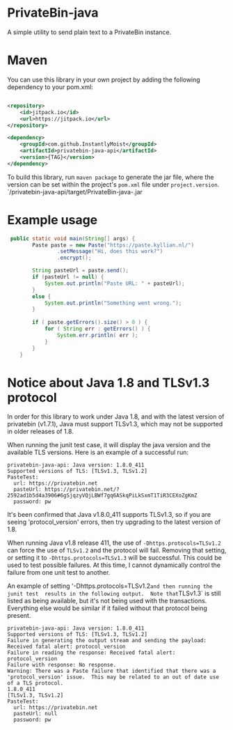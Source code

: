 # PrivateBin-java

A simple utility to send plain text to a PrivateBin instance.

# Maven

You can use this library in your own project by adding the following dependency to your pom.xml:

```xml

<repository>
    <id>jitpack.io</id>
    <url>https://jitpack.io</url>
</repository>

<dependency>
    <groupId>com.github.InstantlyMoist</groupId>
    <artifactId>privatebin-java-api</artifactId>
    <version>{TAG}</version>
</dependency>
```

To build this library, run `maven package` to generate the jar file, where the version
can be set within the project's `pom.xml` file under `project.version`.
`/privatebin-java-api/target/PrivateBin-java-<version>.jar


# Example usage

```java
 public static void main(String[] args) {
        Paste paste = new Paste("https://paste.kyllian.nl/")
                .setMessage("Hi, does this work?")
                .encrypt();

        String pasteUrl = paste.send();
        if (pasteUrl != null) {
            System.out.println("Paste URL: " + pasteUrl);
        } 
        else {
            System.out.println("Something went wrong.");
        }
        
        if ( paste.getErrors().size() > 0 ) {
            for ( String err : getErrors() ) {
                System.err.println( err );
            }
        }
    }
```

# Notice about Java 1.8 and TLSv1.3 protocol

In order for this library to work under Java 1.8, and with the latest version of
privatebin (v1.7.1), Java must support TLSv1.3, which may not be supported in older
releases of 1.8.

When running the junit test case, it will display the java version and the available 
TLS versions.  Here is an example of a successful run:

```
privatebin-java-api: Java version: 1.8.0_411
Supported versions of TLS: [TLSv1.3, TLSv1.2]
PasteTest: 
  url: https://privatebin.net 
  pasteUrl: https://privatebin.net/?2592ad1b5d4a3906#6gSjqzyVQjLBWf7gq6ASkqPiLkSxmT1TiR3CEXoZgKmZ 
  password: pw
```


It's been confirmed that Java v1.8.0_411 supports TLSv1.3, so if you are seeing
'protocol_version' errors, then try upgrading to the latest version of 1.8.

When running Java v1.8 release 411, the use of `-Dhttps.protocols=TLSv1.2` can 
force the use of `TLSv1.2` and the protocol will fail.  Removing that setting, or
setting it to `-Dhttps.protocols=TLSv1.3` will be successful. This could be
used to test possible failures.  At this time, I cannot dynamically control 
the failure from one unit test to another.

An example of setting '-Dhttps.protocols=TLSv1.2` and then running the junit test 
results in the following output.  Note that `TLSv1.3` is still listed as being
available, but it's not being used with the transactions. Everything else would
be similar if it failed without that protocol being present.

```
privatebin-java-api: Java version: 1.8.0_411
Supported versions of TLS: [TLSv1.3, TLSv1.2]
Failure in generating the output stream and sending the payload: Received fatal alert: protocol_version   
Failure in reading the response: Received fatal alert: protocol_version   
Failure with response: No response.
Warning: There was a Paste failure that identified that there was a 'protocol_version' issue.  This may be related to an out of date use of a TLS protocol.
1.8.0_411
[TLSv1.3, TLSv1.2]
PasteTest: 
  url: https://privatebin.net 
  pasteUrl: null 
  password: pw
```

